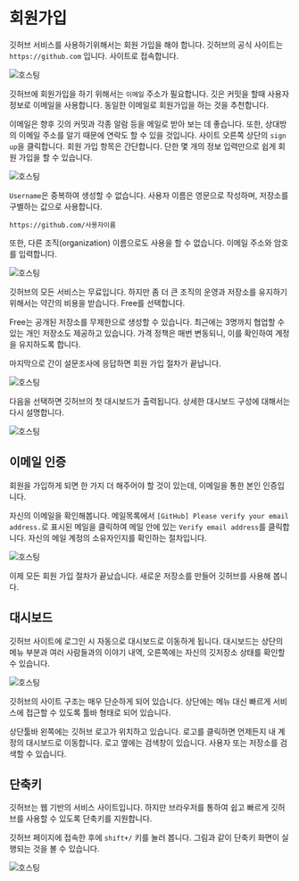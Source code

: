 # 회원가입
깃허브 서비스를 사용하기위해서는 회원 가입을 해야 합니다.
깃허브의 공식 사이트는 `https://github.com` 입니다. 사이트로 접속합니다.

![호스팅](./img/regist_01.png)
 
깃허브에 회원가입을 하기 위해서는 `이메일` 주소가 필요합니다. 
깃은 커밋을 할때 사용자 정보로 이메일을 사용합니다. 동일한 이메일로 회원가입을 하는 것을 추천합니다.

이메일은 향후 깃의 커밋과 각종 알람 등을 메일로 받아 보는 데 좋습니다. 또한, 상대방의 이메일 주소를 알기 때문에 연락도 할 수 있을 것입니다.
사이트 오른쪽 상단의 `sign up`을 클릭합니다. 회원 가입 항목은 간단합니다. 단한 몇 개의 정보 입력만으로 쉽게 회원 가입을 할 수 있습니다.

![호스팅](./img/regist_02.png)

`Username`은 중복하여 생성할 수 없습니다. 사용자 이름은 영문으로 작성하며, 저장소를 구별하는 값으로 사용합니다. 

```
https://github.com/사용자이름
```

또한, 다른 조직(organization) 이름으로도 사용을 할 수 없습니다. 이메일 주소와 암호를 입력합니다. 

![호스팅](./img/regist_03.png) 

깃허브의 모든 서비스는 무료입니다. 하지만 좀 더 큰 조직의 운영과 저장소를 유지하기 위해서는 약간의 비용을 받습니다. Free를 선택합니다.

Free는 공개된 저장소를 무제한으로 생성할 수 있습니다. 최근에는 3명까지 협업할 수 있는 개인 저장소도 제공하고 있습니다. 가격 정책은 매번 변동되니, 이를 확인하여 계정을 유지하도록 합니다.

마지막으로 간이 설문조사에 응답하면 회원 가입 절차가 끝납니다.

![호스팅](./img/regist_04.png)  

다음을 선택하면 깃허브의 첫 대시보드가 출력됩니다. 상세한 대시보드 구성에 대해서는 다시 설명합니다.

![호스팅](./img/regist_05.png) 

## 이메일 인증
회원을 가입하게 되면 한 가지 더 해주어야 할 것이 있는데, 이메일을 통한 본인 인증입니다.

자신의 이메일을 확인해봅니다. 메일목록에서 `[GitHub] Please verify your email address.`로 표시된 메일을 클릭하여 메일 안에 있는 `Verify email address`를 클릭합니다. 자신의 메일 계정의 소유자인지를 확인하는 절차입니다.

![호스팅](./img/regist_06.png) 

이제 모든 회원 가입 절차가 끝났습니다. 새로운 저장소를 만들어 깃허브를 사용해 봅니다.


## 대시보드
깃허브 사이트에 로그인 시 자동으로 대시보드로 이동하게 됩니다. 
대시보드는 상단의 메뉴 부분과 여러 사람들과의 이야기 내역, 오른쪽에는 자신의 깃저장소 상태를 확인할 수 있습니다.

![호스팅](./img/regist_07.png)  

깃허브의 사이트 구조는 매우 단순하게 되어 있습니다. 상단에는 메뉴 대신 빠르게 서비스에 접근할 수 있도록 툴바 형태로 되어 있습니다. 

상단툴바 왼쪽에는 깃허브 로고가 위치하고 있습니다. 로고를 클릭하면 언제든지 내 계정의 대시보드로 이동합니다. 로고 옆에는 검색창이 있습니다. 사용자 또는 저장소를 검색할 수 있습니다.

## 단축키
깃허브는 웹 기반의 서비스 사이트입니다. 하지만 브라우저를 통하여 쉽고 빠르게 깃허브를 사용할 수 있도록 단축키를 지원합니다. 

깃허브 페이지에 접속한 후에 `shift+/` 키를 눌러 봅니다. 그림과 같이 단축키 화면이 실행되는 것을 볼 수 있습니다.

![호스팅](./img/regist_08.png) 


